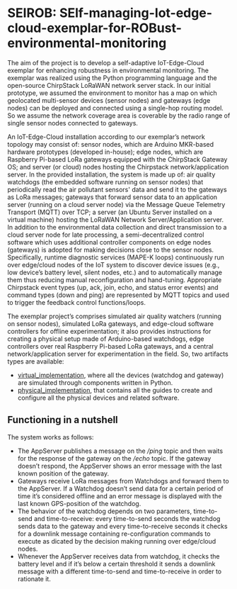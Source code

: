 # SEIROB: SElf-managing-Iot-edge-cloud-exemplar-for-ROBust-environmental-monitoring

The aim of the project is to develop a self-adaptive IoT-Edge-Cloud exemplar for enhancing robustness in environmental monitoring.  The exemplar was realized using the Python programming language and the open-source ChirpStack LoRaWAN network server stack.  In our initial prototype, we assumed the environment to monitor has a map on which geolocated multi-sensor devices (sensor nodes) and gateways (edge nodes) can be deployed and connected using a single-hop routing model. So we assume the network coverage area is coverable by the radio range of single sensor nodes connected to gateways. 

An IoT-Edge-Cloud installation according to our exemplar’s network topology may consist of: sensor nodes, which are Arduino MKR-based hardware prototypes (developed in-house); edge nodes, which are Raspberry Pi-based LoRa gateways equipped with the ChirpStack Gateway OS; and server (or cloud) nodes hosting the Chirpstack network/application server. In the provided installation, the system is made up of: air quality watchdogs (the embedded software running on sensor nodes) that periodically read the air pollutant sensors' data and send it to the gateways as LoRa messages; gateways that forward sensor data to an application server (running on a cloud server node) via the Message Queue Telemetry Transport (MQTT) over TCP; a server (an Ubuntu Server installed on a virtual machine) hosting the LoRaWAN Network Server/Application server. In addition to the environmental data collection and direct transmission to a cloud server node for late processing, a semi-decentralized control software which uses additional controller components on edge nodes (gateways) is adopted for making decisions close to the sensor nodes. Specifically, runtime diagnostic services (MAPE-K loops) continuously run over edge/cloud nodes of the IoT system to discover device issues (e.g., low device’s battery level, silent nodes, etc.) and to automatically manage them thus reducing manual reconfiguration and hand-tuning. Appropriate Chirpstack event types (up, ack, join, echo, and status error events) and command types (down and ping) are represented by MQTT topics and used to trigger the feedback control functions/loops.

The exemplar project’s comprises simulated air quality watchers (running on sensor nodes), simulated LoRa gateways, and edge-cloud software controllers for offline experimentation; it also provides instructions for creating a physical setup made of Arduino-based watchdogs, edge controllers over real Raspberry Pi-based LoRa gateways, and a central network/application server for experimentation in the field. 
So, two artifacts types are available:
* [virtual_implementation](virtual_implementation), where all the devices (watchdog and gateway) are simulated through components written in Python.
* [physical_implementation](physical_implementation), that contains all the guides to create and configure all the physical devices and related software.

## Functioning in a nutshell
The system works as follows:
* The AppServer publishes a message on the */ping* topic and then waits for the response of the gateway on the */echo* topic. If the gateway doesn’t respond, the AppServer shows an error message with the last known position of the gateway.
* Gateways receive LoRa messages from Watchdogs and forward them to the AppServer. If a Watchdog doesn’t send data for a certain period of time it’s considered offline and an error message is displayed with the last known GPS-position of the watchdog.
* The behavior of the watchdog depends on two parameters, time-to-send and time-to-receive: every time-to-send seconds the watchdog sends data to the gateway and every time-to-receive seconds it checks for a downlink message containing re-configuration commands to execute as dicated by the decision making running over edge/cloud nodes. 
* Whenever the AppServer receives data from watchdog, it checks the battery level and if it’s below a certain threshold it sends a downlink message with a different time-to-send and time-to-receive in order to rationate it.

